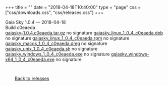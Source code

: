 +++
title = ""
date = "2018-04-18T10:40:00"
type = "page"
css = ["css/downloads.css", "css/releases.css"]
+++

<div class="download-container">
<div id="download-title">
Gaia Sky <span class="downloads-version">1.0.4</span> — <span class="downloads-releasedate">2018-04-18</span></div>
<div class="downloads-build">Build c0eaeda</div>
<div class="download-section">
<a href="https://gaia.ari.uni-heidelberg.de/gaiasky/releases/1.0.4.c0eaeda/gaiasky-1.0.4.c0eaeda.tar.gz" class="download-button">gaiasky-1.0.4.c0eaeda.tar.gz</a>
<span class="signature">no signature</span>
<a href="https://gaia.ari.uni-heidelberg.de/gaiasky/releases/1.0.4.c0eaeda/gaiasky_linux_1_0_4_c0eaeda.deb" class="download-button">gaiasky_linux_1_0_4_c0eaeda.deb</a>
<span class="signature">no signature</span>
<a href="https://gaia.ari.uni-heidelberg.de/gaiasky/releases/1.0.4.c0eaeda/gaiasky_linux_1_0_4_c0eaeda.rpm" class="download-button">gaiasky_linux_1_0_4_c0eaeda.rpm</a>
<span class="signature">no signature</span>
<a href="https://gaia.ari.uni-heidelberg.de/gaiasky/releases/1.0.4.c0eaeda/gaiasky_macos_1_0_4_c0eaeda.dmg" class="download-button">gaiasky_macos_1_0_4_c0eaeda.dmg</a>
<span class="signature">no signature</span>
<a href="https://gaia.ari.uni-heidelberg.de/gaiasky/releases/1.0.4.c0eaeda/gaiasky_unix_1_0_4_c0eaeda.sh" class="download-button">gaiasky_unix_1_0_4_c0eaeda.sh</a>
<span class="signature">no signature</span>
<a href="https://gaia.ari.uni-heidelberg.de/gaiasky/releases/1.0.4.c0eaeda/gaiasky_windows_1_0_4_c0eaeda.exe" class="download-button">gaiasky_windows_1_0_4_c0eaeda.exe</a>
<span class="signature">no signature</span>
<a href="https://gaia.ari.uni-heidelberg.de/gaiasky/releases/1.0.4.c0eaeda/gaiasky_windows-x64_1_0_4_c0eaeda.exe" class="download-button">gaiasky_windows-x64_1_0_4_c0eaeda.exe</a>
<span class="signature">no signature</span>
</div>
</div>

<p class="center-text" style="padding: 30px;">
<i class="fa-solid fa-circle-arrow-left"></i> <a href="/downloads/releases">Back to releases</a>
</p>
